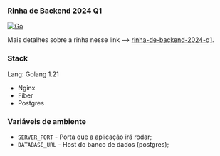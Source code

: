 ### Rinha de Backend 2024 Q1

[![Go](https://github.com/MarcusAdriano/rinha-de-backend-2024-q1-go/actions/workflows/go.yml/badge.svg)](https://github.com/MarcusAdriano/rinha-de-backend-2024-q1-go/actions/workflows/go.yml)

Mais detalhes sobre a rinha nesse link --> [rinha-de-backend-2024-q1](https://github.com/zanfranceschi/rinha-de-backend-2024-q1).

### Stack

Lang: Golang 1.21
- Nginx
- Fiber
- Postgres

### Variáveis de ambiente

- `SERVER_PORT` - Porta que a aplicação irá rodar;
- `DATABASE_URL` - Host do banco de dados (postgres);
